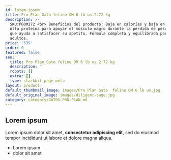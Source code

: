 ```yaml
---
id: lorem-ipsum
title: Pro Plan Gato feline OM 6 lb us 2.72 kg
description: >-
  SKU:PGOM272 <br> Beneficios del producto: Baja en calorías y baja en grasa.
  Alta proteína para apoyar el músculo magro durante la pérdida de peso. Fibra
  que ayuda a satisfacer su apetito. Fórmula completa y equilibrada para gatos
  adultos.
price: '535'
order: 0
featured: false
seo:
  title: Pro Plan Gato feline OM 6 lb us 2.72 kg
  description: ''
  robots: []
  extra: []
  type: stackbit_page_meta
layout: product
default_thumbnail_image: images/Pro Plan Gato  feline OM 6 lb us.jpg
default_original_image: images/diligent-sage.jpg
category: category/GATOS-PRO-PLAN.md
---
```

## Lorem ipsum

Lorem ipsum dolor sit amet, **consectetur adipiscing elit**, sed do eiusmod tempor incididunt ut labore et dolore magna aliqua.

- Lorem ipsum
- dolor sit amet